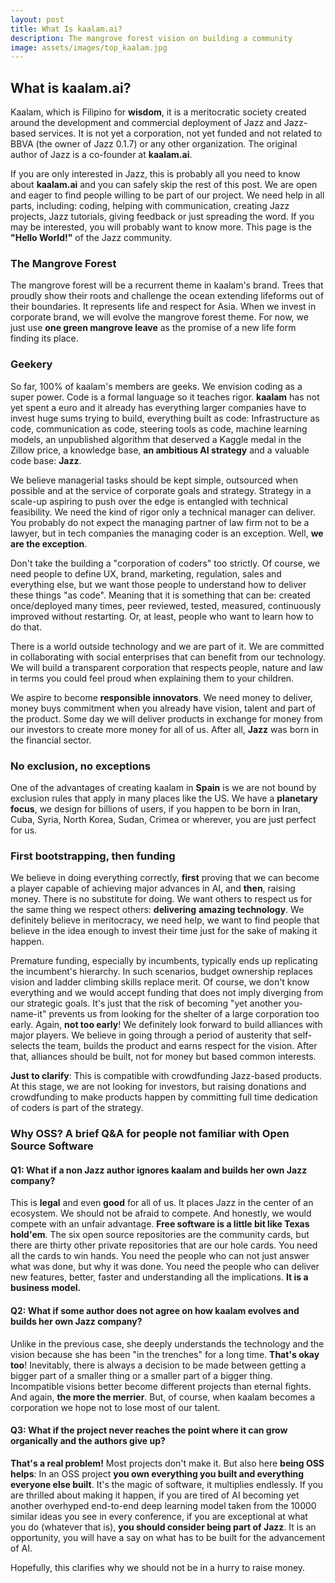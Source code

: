 ```yaml
---
layout: post
title: What Is kaalam.ai?
description: The mangrove forest vision on building a community
image: assets/images/top_kaalam.jpg
---
```


<h2>What is kaalam.ai?</h2>


Kaalam, which is Filipino for **wisdom**, it is a meritocratic society created around the development and commercial deployment of Jazz and
Jazz-based services. It is not yet a corporation, not yet funded and not related to BBVA (the owner of Jazz 0.1.7) or any other organization.
The original author of Jazz is a co-founder at **kaalam.ai**.

If you are only interested in Jazz, this is probably all you need to know about **kaalam.ai** and you can safely skip the rest of this post.
We are open and eager to find people willing to be part of our project. We need help in all parts, including: coding, helping with communication,
creating Jazz projects, Jazz tutorials, giving feedback or just spreading the word. If you may be interested, you will probably want to know
more. This page is the **"Hello World!"** of the Jazz community.


<h3>The Mangrove Forest</h3>

The mangrove forest will be a recurrent theme in kaalam's brand. Trees that proudly show their roots and challenge the ocean extending lifeforms
out of their boundaries. It represents life and respect for Asia. When we invest in corporate brand, we will evolve the mangrove forest theme.
For now, we just use **one green mangrove leave** as the promise of a new life form finding its place.


<h3>Geekery</h3>

So far, 100% of kaalam's members are geeks. We envision coding as a super power. Code is a formal language so it teaches rigor. **kaalam**
has not yet spent a euro and it already has everything larger companies have to invest huge sums trying to build, everything built as code:
Infrastructure as code, communication as code, steering tools as code, machine learning models, an unpublished algorithm that deserved a
Kaggle medal in the Zillow price, a knowledge base, **an ambitious AI strategy** and a valuable code base: **Jazz**.

We believe managerial tasks should be kept simple, outsourced when possible and at the service of corporate goals and strategy. Strategy in
a scale-up aspiring to push over the edge is entangled with technical feasibility. We need the kind of rigor only a technical manager can
deliver. You probably do not expect the managing partner of law firm not to be a lawyer, but in tech companies the managing coder is an
exception. Well, **we are the exception**.

Don't take the building a "corporation of coders" too strictly. Of course, we need people to define UX, brand, marketing, regulation, sales
and everything else, but we want those people to understand how to deliver these things "as code". Meaning that it is something that can be:
created once/deployed many times, peer reviewed, tested, measured, continuously improved without restarting. Or, at least, people who want
to learn how to do that.

There is a world outside technology and we are part of it. We are committed in collaborating with social enterprises that can benefit from
our technology. We will build a transparent corporation that respects people, nature and law in terms you could feel proud when explaining
them to your children.

We aspire to become **responsible innovators**. We need money to deliver, money buys commitment when you already have vision, talent and
part of the product. Some day we will deliver products in exchange for money from our investors to create more money for all of us. After
all, **Jazz** was born in the financial sector.


<h3>No exclusion, no exceptions</h3>

One of the advantages of creating kaalam in **Spain** is we are not bound by exclusion rules that apply in many places like the US. We
have a **planetary focus**, we design for billions of users, if you happen to be born in Iran, Cuba, Syria, North Korea, Sudan, Crimea
or wherever, you are just perfect for us.


<h3>First bootstrapping, then funding</h3>

We believe in doing everything correctly, **first** proving that we can become a player capable of achieving major advances in AI, and
**then**, raising money. There is no substitute for doing. We want others to respect us for the same thing we respect others: **delivering**
**amazing technology**. We definitely believe in meritocracy, we need help, we want to find people that believe in the idea enough to
invest their time just for the sake of making it happen.

Premature funding, especially by incumbents, typically ends up replicating the incumbent's hierarchy. In such scenarios, budget ownership
replaces vision and ladder climbing skills replace merit. Of course, we don't know everything and we would accept funding that does not
imply diverging from our strategic goals. It's just that the risk of becoming "yet another you-name-it" prevents us from looking for the
shelter of a large corporation too early. Again, **not too early**! We definitely look forward to build alliances with major players. We
believe in going through a period of austerity that self-selects the team, builds the product and earns respect for the vision. After that,
alliances should be built, not for money but based common interests.

**Just to clarify**: This is compatible with crowdfunding Jazz-based products. At this stage, we are not looking for investors, but raising
donations and crowdfunding to make products happen by committing full time dedication of coders is part of the strategy.


<h3>Why OSS? A brief Q&A for people not familiar with Open Source Software</h3>

<h4>Q1: What if a non Jazz author ignores kaalam and builds her own Jazz company?</h4>

This is **legal** and even **good** for all of us. It places Jazz in the center of an ecosystem. We should not be afraid to compete. And
honestly, we would compete with an unfair advantage. **Free software is a little bit like Texas hold'em**. The six open source repositories
are the community cards, but there are thirty other private repositories that are our hole cards. You need all the cards to win hands. You
need the people who can not just answer what was done, but why it was done. You need the people who can deliver new features, better,
faster and understanding all the implications. **It is a business model.**

<h4>Q2: What if some author does not agree on how kaalam evolves and builds her own Jazz company?</h4>

Unlike in the previous case, she deeply understands the technology and the vision because she has been "in the trenches" for a long time.
**That's okay too**! Inevitably, there is always a decision to be made between getting a bigger part of a smaller thing or a smaller part
of a bigger thing. Incompatible visions better become different projects than eternal fights. And again, **the more the merrier**. But, of
course, when kaalam becomes a corporation we hope not to lose most of our talent.

<h4>Q3: What if the project never reaches the point where it can grow organically and the authors give up?</h4>

**That's a real problem!** Most projects don't make it. But also here **being OSS helps**: In an OSS project **you own everything you built
and everything everyone else built**. It's the magic of software, it multiplies endlessly. If you are thrilled about making it happen, if you
are tired of AI becoming yet another overhyped end-to-end deep learning model taken from the 10000 similar ideas you see in every conference,
if you are exceptional at what you do (whatever that is), **you should consider being part of Jazz**. It is an opportunity, you will have a
say on what has to be built for the advancement of AI.

Hopefully, this clarifies why we should not be in a hurry to raise money.
